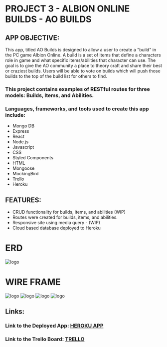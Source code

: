 # PROJECT 3 - ALBION ONLINE BUILDS - AO BUILDS

## APP OBJECTIVE: 
This app, titled AO Builds is designed to allow a user to create a "build" in the PC game Albion Online. A build is a set of items that define a characters role in game and what specific items/abilities that character can use. The goal is to give the AO community a place to theory craft and share their best or craziest builds. Users will be able to vote on builds which will push those builds to the top of the build list for others to find. 


### This project contains examples of RESTful routes for three models: Builds, Items, and Abilities.

### Languages, frameworks, and tools used to create this app include: 
* Mongo DB 
* Express 
* React
* Node.js
* Javascript
* CSS
* Styled Components
* HTML
* Mongoose
* MockingBird
* Trello
* Heroku

## FEATURES:
* CRUD functionality for builds, items, and abilities (WIP)
* Routes were created for builds, items, and abilities.
* Responsive site using media query - (WIP)
* Cloud based database deployed to Heroku

# ERD
![logo](http://i.imgur.com/r27wPXo.png "Crowd ERD")

# WIRE FRAME
![logo](http://i.imgur.com/QoKKCe1.png "Crowd ERD")
![logo](http://i.imgur.com/dLhGZIK.png "Crowd ERD")
![logo](http://i.imgur.com/bGDvTys.png "Crowd ERD")
![logo](http://i.imgur.com/vPVyOYh.png "Crowd ERD")

## Links:
### Link to the Deployed App: [HEROKU APP](https://crowdedpro.herokuapp.com/)
### Link to the Trello Board: [TRELLO](https://trello.com/b/YDRm3IEk/albion-online-guides)
